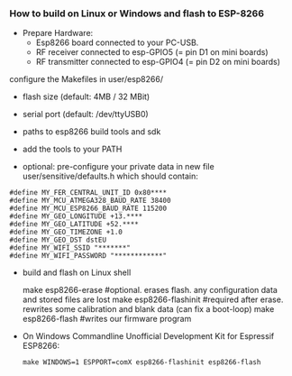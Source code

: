 
### How to build on Linux or Windows and flash to ESP-8266

* Prepare Hardware:
  * Esp8266 board connected to your PC-USB.
  * RF receiver connected to esp-GPIO5 (= pin D1 on mini boards)
  * RF transmitter connected to esp-GPIO4 (= pin D2 on mini boards)


configure the Makefiles in user/esp8266/
* flash size (default: 4MB / 32 MBit)
* serial port (default: /dev/ttyUSB0)
* paths to esp8266 build tools and sdk
* add the tools to your PATH

* optional: pre-configure your private data in new file user/sensitive/defaults.h which should contain:
```
#define MY_FER_CENTRAL_UNIT_ID 0x80****
#define MY_MCU_ATMEGA328_BAUD_RATE 38400
#define MY_MCU_ESP8266_BAUD_RATE 115200
#define MY_GEO_LONGITUDE +13.****
#define MY_GEO_LATITUDE +52.****
#define MY_GEO_TIMEZONE +1.0
#define MY_GEO_DST dstEU
#define MY_WIFI_SSID "*******"
#define MY_WIFI_PASSWORD "************"
```

* build and flash on Linux shell

	make esp8266-erase       #optional. erases flash.  any configuration data and stored files are lost
        make esp8266-flashinit   #required after erase. rewrites some calibration and blank data (can fix a boot-loop)
        make esp8266-flash       #writes our firmware program
    
 *  On Windows Commandline Unofficial Development Kit for Espressif ESP8266:
   
        make WINDOWS=1 ESPPORT=comX esp8266-flashinit esp8266-flash

